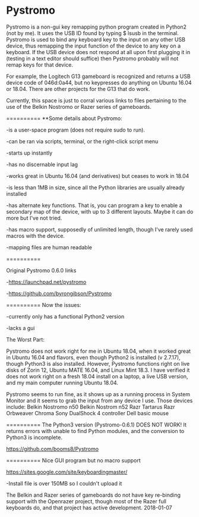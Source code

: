 # Pystromo

Pystromo is a non-gui key remapping python program created in Python2 (not by me).  It uses the USB ID found by typing
$ lsusb
in the terminal.  Pystromo is used to bind any keyboard key to the input on any other USB device, thus remapping
the input function of the device to any key on a keyboard.  If the USB device does not respond at all upon first
plugging it in (testing in a text editor should suffice) then Pystromo probably will not remap keys for that device.

For example, the Logitech G13 gameboard is recognized and returns a USB device code of 046d:0a44, but
no keypresses do anything on Ubuntu 16.04 or 18.04.  There are other projects for the G13 that do work.

Currently, this space is just to corral various links to files pertaining to the use of
the Belkin Nostromo or Razer series of gameboards.

==========
**Some details about Pystromo:

-is a user-space program (does not require sudo to run).

-can be ran via scripts, terminal, or the right-click script menu

-starts up instantly

-has no discernable input lag

-works great in Ubuntu 16.04 (and derivatives) but ceases to work in 18.04

-is less than 1MB in size, since all the Python libraries are usually already installed

-has alternate key functions. That is, you can program a key to enable a secondary map of the device, with up to 3 different layouts. Maybe it can do more but I've not tried.

-has macro support, supposedly of unlimited length, though I've rarely used macros with the device.

-mapping files are human readable

==========


Original Pystromo 0.6.0 links

-https://launchpad.net/pystromo

-https://github.com/byrongibson/Pystromo

==========  Now the issues:

-currently only has a functional Python2 version

-lacks a gui

 The Worst Part:
 
Pystromo does not work right for me in Ubuntu 18.04, when it worked great in Ubuntu 16.04 and flavors, even though Python2
is installed (v 2.7.17), though Python3 is also installed.  However, Pystromo functions right on live disks of Zorin 12, Ubuntu MATE 16.04, and Linux Mint 18.3. I have verified it does not work right on a fresh 18.04 install on a laptop, a live USB version, and my main computer running Ubuntu 18.04.

Pystromo seems to run fine, as it shows up as a running process in System Monitor and it seems to grab the input from any device I use.  Those devices include:
Belkin Nostromo n50
Belkin Nostrom n52
Razr Tartarus
Razr Orbweaver Chroma
Sony DualShock 4 controller
Dell basic mouse

==========
The Python3 version (Pystromo-0.6.1) DOES NOT WORK!  It returns errors with unable to find Python modules, and the conversion to Python3 is incomplete.

https://github.com/booms8/Pystromo

==========
Nice GUI program but no macro support

https://sites.google.com/site/keyboardingmaster/

  -Install file is over 150MB so I couldn't upload it

The Belkin and Razer series of gameboards do not have key re-binding support with the Openrazer project,
though most of the Razer full keyboards do, and that project has active development. 2018-01-07
